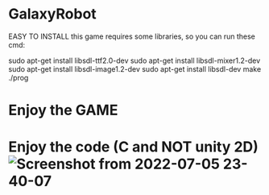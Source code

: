 # GalaxyRobot
EASY TO INSTALL
this game requires some libraries, so you can run these cmd:

sudo apt-get install libsdl-ttf2.0-dev
sudo apt-get install libsdl-mixer1.2-dev
sudo apt-get install libsdl-image1.2-dev
sudo apt-get install libsdl-dev
make
./prog

# Enjoy the GAME
# Enjoy the code (C and NOT unity 2D)![Screenshot from 2022-07-05 23-40-07](https://user-images.githubusercontent.com/47029613/177422291-d15955cf-d3c3-4db3-aaca-cb99b81098dc.png)
